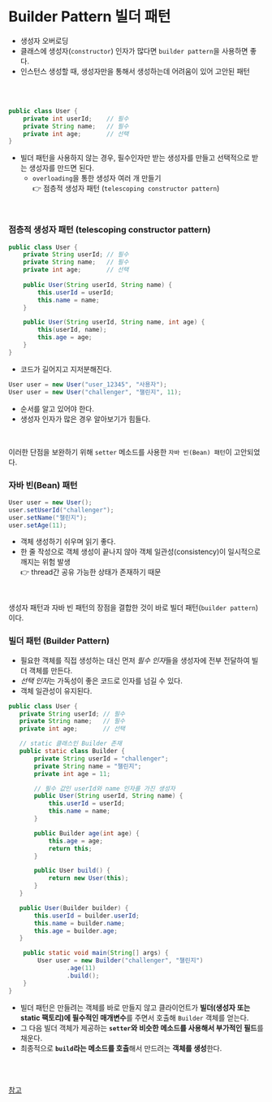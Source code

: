 
# Builder Pattern 빌더 패턴
* 생성자 오버로딩  
* 클래스에 생성자(`constructor`) 인자가 많다면 `builder pattern`을 사용하면 좋다.
* 인스턴스 생성할 때, 생성자만을 통해서 생성하는데 어려움이 있어 고안된 패턴

<br/>
<br/>

``` java
public class User {
    private int userId;    // 필수
    private String name;   // 필수
    private int age;       // 선택
}
  ```
* 빌더 패턴을 사용하지 않는 경우, 필수인자만 받는 생성자를 만들고 선택적으로 받는 생성자를 만드면 된다.
  * `overloading`을 통한 생성자 여러 개 만들기  
  👉 점층적 생성자 패턴 (`telescoping constructor pattern`)

<br/>

### 점층적 생성자 패턴 (telescoping constructor pattern)

``` java
public class User {
    private String userId; // 필수
    private String name;   // 필수
    private int age;       // 선택
    
    public User(String userId, String name) {
        this.userId = userId;
        this.name = name;
    }

    public User(String userId, String name, int age) {
        this(userId, name);
        this.age = age;
    }
}
  ```
* 코드가 길어지고 지저분해진다.

``` java
User user = new User("user_12345", "사용자");
User user = new User("challenger", "챌린지", 11);
```
* 순서를 알고 있어야 한다.  
* 생성자 인자가 많은 경우 알아보기가 힘들다.  

<br/>

이러한 단점을 보완하기 위해 `setter` 메소드를 사용한 `자바 빈(Bean) 패턴`이 고안되었다.

### 자바 빈(Bean) 패턴

``` java
User user = new User();
user.setUserId("challenger");
user.setName("챌린지");
user.setAge(11);
```
* 객체 생성하기 쉬우며 읽기 좋다.  
* 한 줄 작성으로 객체 생성이 끝나지 않아 객체 일관성(consistency)이 일시적으로 깨지는 위험 발생  
  👉 thread간 공유 가능한 상태가 존재하기 때문  


<br/>

생성자 패턴과 자바 빈 패턴의 장점을 결합한 것이 바로 빌더 패턴(`builder pattern`)이다.

### 빌더 패턴 (Builder Pattern)

* 필요한 객체를 직접 생성하는 대신 먼저 *필수 인자*들을 생성자에 전부 전달하여 빌더 객체를 만든다. 
* *선택 인자*는 가독성이 좋은 코드로 인자를 넘길 수 있다.
* 객체 일관성이 유지된다.

``` java
public class User {
   private String userId; // 필수
   private String name;   // 필수
   private int age;       // 선택

   // static 클래스인 Builder 존재
   public static class Builder {
       private String userId = "challenger";
       private String name = "챌린지";
       private int age = 11;

       // 필수 값인 userId와 name 인자를 가진 생성자
       public User(String userId, String name) {
           this.userId = userId;
           this.name = name;
       }

       public Builder age(int age) {
           this.age = age;
           return this;
       }

       public User build() {
           return new User(this);
       }
   }

   public User(Builder builder) {
       this.userId = builder.userId;
       this.name = builder.name;
       this.age = builder.age;
   }

    public static void main(String[] args) {
        User user = new Builder("challenger", "챌린지")
                .age(11)
                .build();
    }
}
```

* 빌더 패턴은 만들려는 객체를 바로 만들지 않고 클라이언트가 **빌더(생성자 또는 static 팩토리)에 필수적인 매개변수**를 주면서 
호출해 `Builder` 객체를 얻는다.
* 그 다음 빌더 객체가 제공하는 **`setter`와 비슷한 메소드를 사용해서 부가적인 필드**를 채운다. 
* 최종적으로 **`build`라는 메소드를 호출**해서 만드려는 **객체를 생성**한다.


<br/>
<br/>

[참고](https://devlog-wjdrbs96.tistory.com/207)